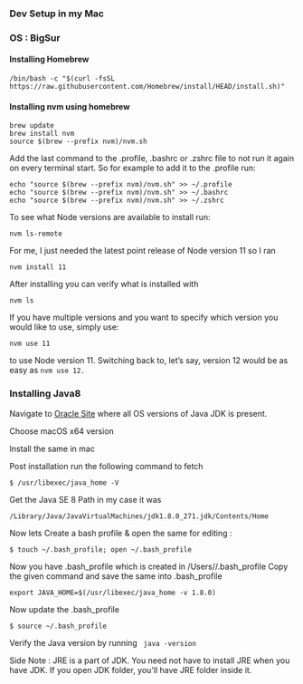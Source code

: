### Dev Setup in my Mac
### OS : BigSur

#### Installing Homebrew

```
/bin/bash -c "$(curl -fsSL https://raw.githubusercontent.com/Homebrew/install/HEAD/install.sh)"
```

#### Installing nvm using homebrew
```
brew update
brew install nvm
source $(brew --prefix nvm)/nvm.sh
```

Add the last command to the .profile, .bashrc or .zshrc file to not run it again on every terminal start. So for example to add it to the .profile run:
```
echo "source $(brew --prefix nvm)/nvm.sh" >> ~/.profile
echo "source $(brew --prefix nvm)/nvm.sh" >> ~/.bashrc
echo "source $(brew --prefix nvm)/nvm.sh" >> ~/.zshrc
```
To see what Node versions are available to install run:
```
nvm ls-remote
```
For me, I just needed the latest point release of Node version 11 so I ran
```
nvm install 11
```
After installing you can verify what is installed with
```
nvm ls
```
If you have multiple versions and you want to specify which version you would like to use, simply use:
```
nvm use 11
```
to use Node version 11.
Switching back to, let’s say, version 12 would be as easy as ```nvm use 12.```


### Installing Java8

Navigate to [Oracle Site](https://www.oracle.com/java/technologies/javase/javase-jdk8-downloads.html) where all OS versions of Java JDK is present.

Choose macOS x64 version

Install the same in mac

Post installation run the following command to fetch 
```
$ /usr/libexec/java_home -V
```
Get the Java SE 8 Path in my case it was
```
/Library/Java/JavaVirtualMachines/jdk1.8.0_271.jdk/Contents/Home
```
Now lets Create a bash profile & open the same for editing :
```
$ touch ~/.bash_profile; open ~/.bash_profile
```
Now you have .bash_profile which is created in /Users/<user>/.bash_profile
Copy the given command and save the same into .bash_profile

```
export JAVA_HOME=$(/usr/libexec/java_home -v 1.8.0)
```
Now update the .bash_profile
```
$ source ~/.bash_profile
```
Verify the Java version by running ``` java -version```

Side Note : JRE is a part of JDK. You need not have to install JRE when you have JDK. If you open JDK folder, you'll have JRE folder inside it.
